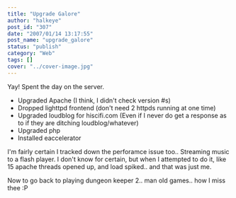 ```yaml
---
title: "Upgrade Galore"
author: "halkeye"
post_id: "307"
date: "2007/01/14 13:17:55"
post_name: "upgrade_galore"
status: "publish"
category: "Web"
tags: []
cover: "../cover-image.jpg"
---
```


Yay! Spent the day on the server.

* Upgraded Apache (I think, I didn't check version #s)
* Dropped lighttpd frontend (don't need 2 httpds running at one time)
* Upgraded loudblog for hiscifi.com (Even if I never do get a response as to if they are ditching loudblog/whatever)
* Upgraded php
* Installed eaccelerator

I'm fairly certain I tracked down the perforamce issue too.. Streaming music to a flash player. I don't know for certain, but when I attempted to do it, like 15 apache threads opened up, and load spiked.. and that was just me.

Now to go back to playing dungeon keeper 2.. man old games.. how I miss thee :P